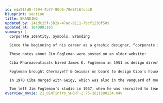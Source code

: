 ```yaml
---
id: eda91fd8-f294-4b77-80d5-70e8f16fcab0
blueprint: section
title: BRANDING
updated_by: 241dc15f-5b2a-47ac-9111-7bcf1230f589
updated_at: 1640983103
summary: |-
  Corporate Identity, Symbols, Branding

  Since the beginning of his career as a graphic designer, “corporate identity” design (generalized today as “branding”) was a major design activity. That interest began during his studies at Yale University (1963-65), in courses with Norman Ives, Paul Rand, and Alvin Eisenman. After that this interest was particularly stimulated during his first job at J. K. Fogleman Associates in Morristown, NJ (1965-67). Jim Fogleman, following his long and illustrious career at CIBA and having pioneered CIBA’s corporate design standards, decided in 1965 to start his own design firm in his hometown of Morristown. His studio’s primary clients included various companies from the chemical industry (Ciba, Hoffman LaRoche, Interchem, Syntex), plus other corporations like the newly formed IPI (International Printing Ink) company. 

  These notes about Jim Fogleman were posted on an older website:

  Ciba Pharmaceuticals hired James K. Fogleman in 1951 as design director of the U.S. Ciba subsidiary located in Summit, NJ. Known as a pioneer of corporate identity, he employed gifted designers and established Ciba’s reputation through a consistently applied modernist identity program (a nice contrast with the expressive, painterly materials done by James McMullan for Roche Laboratories in the mid 1960s).

  Fogleman brought Chermayeff & Geismar on board to design Ciba’s house organ Sidelights, plus many other brochures and booklets targeted at doctors. The Sidelights covers are worthy of their own future post but I was most interested in the diagrams and charts that appear within the publications. Most of the Sidelights issues profiled a particular department and began with a chart illustrating the hierarchy of workers. A more abstract version of the organizational chart appeared in C&G’s booklet for Xerox’s Dual Ladder program.

  In 1970 Ciba merged with Geigy, which was also in the vanguard of modernist design. Geigy had been employing heavy hitters like Fred Troller, Armin Hofmann, George Giusti, and Steff Geissbuhler (who joined Chermayeff & Geismar’s studio in 1975). Fogleman went on to co-find the landmark design firm Unimark in 1965 with Massimo Vignelli, Ralph Eckerstrom, Wally Gutches, Larry Klein, Robert Moldafsky, and Bob Noorda.

  Tom left Jim Fogleman’s studio in 1967, when he was recruited to teach at Indiana University, and began there as Assistant Professor. However, he also continued his design work in the design studio under his own name and has done work for numerous companies and products requiring identity design. This video shares a selection of some of identity designs, mainly focused on logos, dating from 1965 through current times.
overview_movie: 21_DENTintro_SHORT-1.75-1621980254.m4v
---
```

